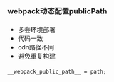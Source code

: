 ### webpack动态配置publicPath

#### 
- 多套环境部署
- 代码一致
- cdn路径不同
- 避免重复构建
#### 
```text
__webpack_public_path__ = path;
```